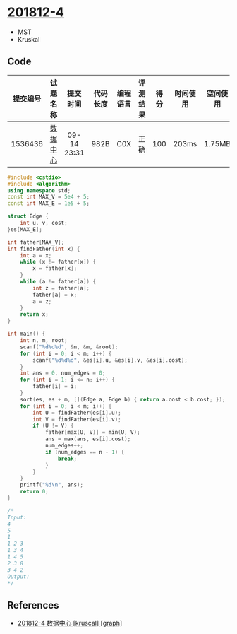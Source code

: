 # [201812-4](http://118.190.20.162/view.page?gpid=T83)

- MST
- Kruskal

## Code

| 提交编号 | 试题名称                                             |  提交时间   | 代码长度 | 编程语言 | 评测结果 | 得分 | 时间使用 | 空间使用 |
| :------: | ---------------------------------------------------- | :---------: | :------: | :------: | :------: | :--: | :------: | :------: |
| 1536436  | [数据中心](http://118.190.20.162/view.page?gpid=T83) | 09-14 23:31 |   982B   |   C0X    |   正确   | 100  |  203ms   |  1.75MB  |

```c++
#include <cstdio>
#include <algorithm>
using namespace std;
const int MAX_V = 5e4 + 5;
const int MAX_E = 1e5 + 5;

struct Edge {
	int u, v, cost;
}es[MAX_E];

int father[MAX_V];
int findFather(int x) {
	int a = x;
	while (x != father[x]) {
		x = father[x];
	}
	while (a != father[a]) {
		int z = father[a];
		father[a] = x;
		a = z;
	}
	return x;
}

int main() {
	int n, m, root;
	scanf("%d%d%d", &n, &m, &root);
	for (int i = 0; i < m; i++) {
		scanf("%d%d%d", &es[i].u, &es[i].v, &es[i].cost);
	}
	int ans = 0, num_edges = 0;
	for (int i = 1; i <= n; i++) {
		father[i] = i;
	}
	sort(es, es + m, [](Edge a, Edge b) { return a.cost < b.cost; });
	for (int i = 0; i < m; i++) {
		int U = findFather(es[i].u);
		int V = findFather(es[i].v);
		if (U != V) {
			father[max(U, V)] = min(U, V);
			ans = max(ans, es[i].cost);
			num_edges++;
			if (num_edges == n - 1) {
				break;
			}
		}
	}
	printf("%d\n", ans);
	return 0;
}

/*
Input:
4
5
1
1 2 3
1 3 4
1 4 5
2 3 8
3 4 2
Output:
*/

```

## References

- [201812-4 数据中心 [kruscal] [graph]](https://github.com/hanchenchen/CCF/blob/master/201812-4%20%E6%95%B0%E6%8D%AE%E4%B8%AD%E5%BF%83%20%5Bkruscal%5D%20%5Bgraph%5D.md)

